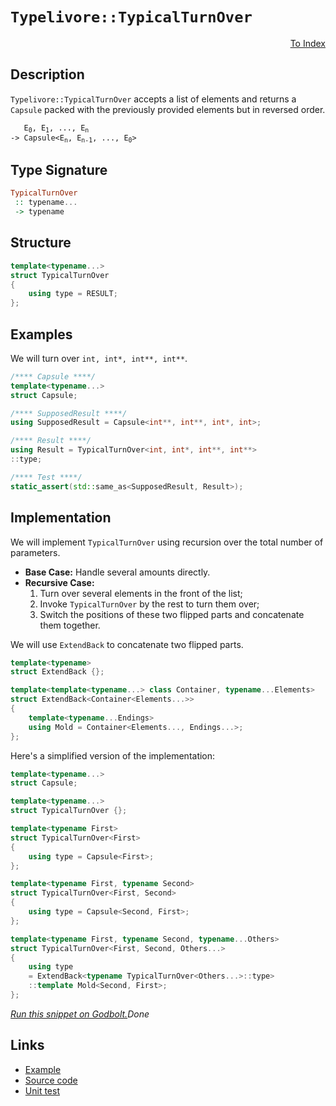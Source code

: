 <!-- Copyright 2024 Feng Mofan
SPDX-License-Identifier: Apache-2.0 -->

# `Typelivore::TypicalTurnOver`

<p style='text-align: right;'><a href="../../../facilities/metafunctions.md#typelivore-typical-turn-over">To Index</a></p>

## Description

`Typelivore::TypicalTurnOver` accepts a list of elements and returns a `Capsule` packed with the previously provided elements but in reversed order.

<pre><code>   E<sub>0</sub>, E<sub>1</sub>, ..., E<sub>n</sub>
-> Capsule&lt;E<sub>n</sub>, E<sub>n-1</sub>, ..., E<sub>0</sub>&gt;</code></pre>

## Type Signature

```Haskell
TypicalTurnOver
 :: typename...
 -> typename
```

## Structure

```C++
template<typename...>
struct TypicalTurnOver
{
    using type = RESULT;
};
```

## Examples

We will turn over `int, int*, int**, int**`.

```C++
/**** Capsule ****/
template<typename...>
struct Capsule;

/**** SupposedResult ****/
using SupposedResult = Capsule<int**, int**, int*, int>;

/**** Result ****/
using Result = TypicalTurnOver<int, int*, int**, int**>
::type;

/**** Test ****/
static_assert(std::same_as<SupposedResult, Result>);
```

## Implementation

We will implement `TypicalTurnOver` using recursion over the total number of parameters.

- **Base Case:** Handle several amounts directly.
- **Recursive Case:**
  1. Turn over several elements in the front of the list;
  2. Invoke `TypicalTurnOver` by the rest to turn them over;
  3. Switch the positions of these two flipped parts and concatenate them together.

We will use `ExtendBack` to concatenate two flipped parts.

```C++
template<typename>
struct ExtendBack {};

template<template<typename...> class Container, typename...Elements>
struct ExtendBack<Container<Elements...>>
{
    template<typename...Endings>
    using Mold = Container<Elements..., Endings...>;
};
```

Here's a simplified version of the implementation:

```C++
template<typename...>
struct Capsule;

template<typename...>
struct TypicalTurnOver {};

template<typename First>
struct TypicalTurnOver<First>
{
    using type = Capsule<First>;
};

template<typename First, typename Second>
struct TypicalTurnOver<First, Second>
{
    using type = Capsule<Second, First>;
};

template<typename First, typename Second, typename...Others>
struct TypicalTurnOver<First, Second, Others...>
{
    using type 
    = ExtendBack<typename TypicalTurnOver<Others...>::type>
    ::template Mold<Second, First>;
};
```

[*Run this snippet on Godbolt.*](https://godbolt.org/#z:OYLghAFBqd5QCxAYwPYBMCmBRdBLAF1QCcAaPECAMzwBtMA7AQwFtMQByARg9KtQYEAysib0QXACx8BBAKoBnTAAUAHpwAMvAFYTStJg1DIApACYAQuYukl9ZATwDKjdAGFUtAK4sGIAKwAzKSuADJ4DJgAcj4ARpjEIABsABykAA6oCoRODB7evgHBmdmOAuGRMSzxiam2mPZlDEIETMQE%2BT5%2BQfWNuS1tBBXRcQnJaQqt7Z2FPZODw1U14wCUtqhexMjsHAD0AFSHR8cnp/u7JhoAggdHANQAIpjprozIeJgKd8cX17dnAJOvyulxuxzu2FUBFcFiYyAA1t8jsDoSx0gZoSZAm4CABPF7MNgAOhJWOwoMmxC8DghUJhcMRJgA7FYmQ8sVZrqDUeimJjsaC7kK7jyMZgsTj8YxWJgSUSyXdkAYFF8PIImBEEqRBcK8QSZXLsPQ2IIFKCyRSCFSaZDoQx0LCERK1a1NcQJUbMCaCAo5RbAuSuSydULRXzxdi9dLiSSrsBiJgvYwfRbrsK7l5skY7gBZTzoO5Yh53F0ayLu7Ge72%2BkmkO5xhNJ01%2BgMc81sttcv7gtxMdIKLz0JGHFFe3n8yX6mPy1vXSnUgglvsD%2BidkHdwGbn6g/77O4ASTRxuTfNyw/OO63V4vXauYYnUcJstJs6u85pABV8XhRLQP5sGAAeQANwSQtgw7QJOXXO8xzFCVHxlO4ADE8GISZUzfK0FzuL90h/MR/2IIDQIrNxUPQghMOZaD00zCJgBFKVC0CYte37QcI3ItCMNbKD23Zfjb3vLjELYFCeIIOsxMwO4hEwNB7Uw99Fzwgi/wAkCEglCjJjreTFPQajgzTYV6OzKMWLY5dOIlAyBHQOtdKovjoOZQS3OuESEKlJ8JMo6TfKQ%2Bz7UCqdnyJQCCAQBIzVfFTcO/X8iJI7TsWc/SFIcusopi9CW0DEETKuOis0YyyQys2k7QdBkfPCxL8OSzTSIlXLYoKkAQCjTD0y6kTc3zOystC/zePJISio880N2vEdL3uSFWHRWTt1mubgXNMxAgiJUvCwFi3EU7Z0hTV8FsOJcOKHNbYKPcN6ujCLlOwml2JXCNPLBe4hC8dISkwdAACVPkHRdbvMxjfv%2BrJAZBldFyLK6PolCICEOOs0Yxu4scxwR/S%2B3c7nhsHz2BSHidB2hEdYxr1JSrSyLRvH0ZZ7Gsf2TD%2BqlNcLr3D9PnB5FLVPZAAH0mBVBICAgSZ0C6hQZQluK3GhgHgapqTKYRskVg5Dg1loTh/F4PwOC0UhUE4NxrGsO4FA2LZZPMQIeFIAhNANtZ4QCSQiQ0FIzDMABOYOuH8AOUi4JkmWkI2OEkXgWAkDQNFIM2LatjheAUEA04982DdIOBYBgRAQA2Ah0i8KSKAgNA0ToBIohlThVBSJIAFokkkO5gGQZA7ikIkzF4QHCBIPB5a4GRBBEMR2CkWf5CUNRPdIXQZ4Ad2IPtOB4Q3jdN9es8Amvq8XVAqDuduu57vuB6Hv2zDuCAPEb%2BhiELbauBWXgC60GsCASAG74U/uQSgoCm6JGAFIMwfA6DQnQpQWI69YgRDaLifevB0HMGILiQCsRtAKQLm7Bu3pAIMFoFgwupAsCxC8MAXstBaC524LwLALBDDAHELQ/ACYHB4FAmwi2mBVAKRrjsN2aMGjr1oHgWIu98EeCwOvK0eBk7sNIKRWIsMnhcKMPIowns1hUAMMABQAA1D4W9AIEmwcvee4gl78EEIoFQ6haGb30NwlAttLD6AUbnSAaxUCnVyGwzucsiymEsNYMwmdSLECnp8eAaw7AkNyC4e0Mw/AzzCJqJYYwZ4lByAIXJehSlNEWKMRIM8MmCIEAMaYnguh6AaU0ZpQxCm1PaVMDorTCj1P6TU6oxT0mO22BIQ%2BHATbpxPpwG%2BHdu6937oPYeL8IC4Anl/F2v9/4mLWDFJgWBEgQG9iASQgQiTB0CLHDQkgzCSCSKnfwSRg76E4InUgydXZEiSFwVIwco5JH8JIcOtykjzNoVnHOed3YmOLmXYBFdz41wgfXVAH9m6tw4G0FgwEmSdyYIqAw2YuDByJFwf2Y98BEGSdPRxv5F7SFcSvDx69dDwJ3nvdhMy5kZ14KfNFl9r63xWaS7hQ9KXUo0K/d%2BYCwIuzMH/BFhcgEgKxYqsgdcoGfxQGS2BYc040GprFFBaCMH4IcbgzBhDiEOAceQ5MlDqHr3oYw5hrCHGcO4bwi2/DMnCPXmIiR0IHEyPjhbeRijMEqJ2BbdRmi3Y6L0V6P1DFEVmKYBY6xmBbH2K0WypxLLl7uLXl4kA8DDV%2BLiQEmNwTzmW3CQISJ0TWKxKsJYBJQqkkpMbekhomTnAQFcBU/J9pRnLBKVkMpeRBl5IyLO6pPSxl1N6MO5o/Tx0bsaVuhYq7p22G3QuvpB7Ki9N/usTYUyr3xwFQsjgSy769yVFKilVL/av22fS7%2BrtVUAK9qQY5pzKAzO%2Bb8ylDymT%2BGDjHQIjznnguhZnTgcL86IpLuXSuF8MV6pxWwTg%2BL74sAUMBQewEP1ikmLSnZU89DFuZRIVlshy2eItroYIPL0jYP5cfGFnAz5VxrncK%2BN8SNkYo1R8Mkx5VaugX%2BwIAHMOauxTqyB8n9Xkf%2BmLSjwcxbUYIGLVQPcEFmuQRAVBtDbXWq0TZghRCSFOqxRQqhNCA2YAYUwsQ3qtG%2BsMQmjhaEg2pNoaG5AkiI2CFkbQmNSjcTxrUck5NvBU1KH0Rm4x6q%2BDmKsTYuxjAHGMYXsxstq92M6BAMEGtnbrCBNiAO5tTQ2G7DlrWrtFge2Wz7VgRrHSsmjpyaeid6Ap3FKXaUXIO6qm5DG%2Bu/rTST0FEXQt/d7Q5tnpactzb3SL1rumdep2B3738dQ0%2BkzvdSPkbuHpokhnv10pIH%2B/ZarAFHMwCcsYTb44QarZSwIgR/AR3BanAHTI6iCstmh2w8LAMrAuZIfwNzo5MlTikSQYcuCBzMFC%2BOgRTtCuh3DmZo8UOE%2Bzq9oDpFsjOEkEAA%3D)$Done$

## Links

- [Example](../../../code/facilities/metafunctions/typelivore/turn_over/implementation.hpp)
- [Source code](../../../../conceptrodon/descend/typelivore/turn_over.hpp)
- [Unit test](../../../../tests/unit/metafunctions/typelivore/typical_turn_over.test.hpp)
